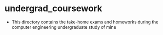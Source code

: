 # undergrad_coursework
- This directory contains the take-home exams and homeworks during the computer engineering undergraduate study of mine
